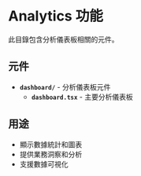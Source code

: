 # Analytics 功能

此目錄包含分析儀表板相關的元件。

## 元件

- **`dashboard/`** - 分析儀表板元件
  - **`dashboard.tsx`** - 主要分析儀表板

## 用途

- 顯示數據統計和圖表
- 提供業務洞察和分析
- 支援數據可視化
